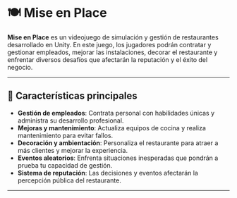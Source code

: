 # 🍽️ Mise en Place

**Mise en Place** es un videojuego de simulación y gestión de restaurantes desarrollado en Unity. En este juego, los jugadores podrán contratar y gestionar empleados, mejorar las instalaciones, decorar el restaurante y enfrentar diversos desafíos que afectarán la reputación y el éxito del negocio.

---

## 📌 Características principales

- **Gestión de empleados**: Contrata personal con habilidades únicas y administra su desarrollo profesional.
- **Mejoras y mantenimiento**: Actualiza equipos de cocina y realiza mantenimiento para evitar fallos.
- **Decoración y ambientación**: Personaliza el restaurante para atraer a más clientes y mejorar la experiencia.
- **Eventos aleatorios**: Enfrenta situaciones inesperadas que pondrán a prueba tu capacidad de gestión.
- **Sistema de reputación**: Las decisiones y eventos afectarán la percepción pública del restaurante.

---

